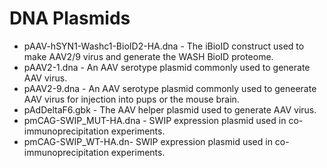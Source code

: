 # DNA Plasmids

* pAAV-hSYN1-Washc1-BioID2-HA.dna - The iBioID construct used to make AAV2/9
    virus and generate the WASH BioID proteome.
* pAAV2-1.dna - An AAV serotype plasmid commonly used to generate AAV virus.
* pAAV2-9.dna - An AAV serotype plasmid commonly used to geneerate AAV virus for
    injection into pups or the mouse brain.
* pAdDeltaF6.gbk - The AAV helper plasmid used to generate AAV virus.
* pmCAG-SWIP_MUT-HA.dna - SWIP expression plasmid used in co-immunoprecipitation
    experiments.
* pmCAG-SWIP_WT-HA.dn- SWIP expression plasmid used in co-immunoprecipitation
    experiments.
